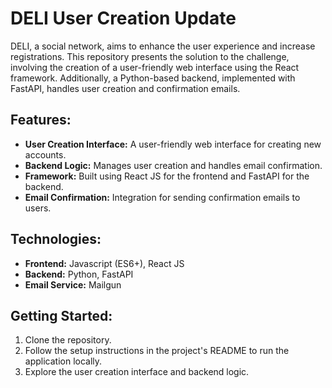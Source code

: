 # DELI User Creation Update

DELI, a social network, aims to enhance the user experience and increase registrations. This repository presents the solution to the challenge, involving the creation of a user-friendly web interface using the React framework. Additionally, a Python-based backend, implemented with FastAPI, handles user creation and confirmation emails.

## Features:
- **User Creation Interface:** A user-friendly web interface for creating new accounts.
- **Backend Logic:** Manages user creation and handles email confirmation.
- **Framework:** Built using React JS for the frontend and FastAPI for the backend.
- **Email Confirmation:** Integration for sending confirmation emails to users.

## Technologies:
- **Frontend:** Javascript (ES6+), React JS
- **Backend:** Python, FastAPI
- **Email Service:** Mailgun

## Getting Started:
1. Clone the repository.
2. Follow the setup instructions in the project's README to run the application locally.
3. Explore the user creation interface and backend logic.
